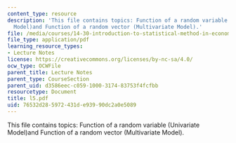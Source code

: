 ```yaml
---
content_type: resource
description: 'This file contains topics: Function of a random variable (Univariate
  Model)and Function of a random vector (Multivariate Model).'
file: /media/courses/14-30-introduction-to-statistical-method-in-economics-spring-2006/76532d285972431de93990dc2a0e5089_l5.pdf
file_type: application/pdf
learning_resource_types:
- Lecture Notes
license: https://creativecommons.org/licenses/by-nc-sa/4.0/
ocw_type: OCWFile
parent_title: Lecture Notes
parent_type: CourseSection
parent_uid: d3586eec-c059-1000-3174-83753f4fcfbb
resourcetype: Document
title: l5.pdf
uid: 76532d28-5972-431d-e939-90dc2a0e5089
---
```

This file contains topics: Function of a random variable (Univariate Model)and Function of a random vector (Multivariate Model).